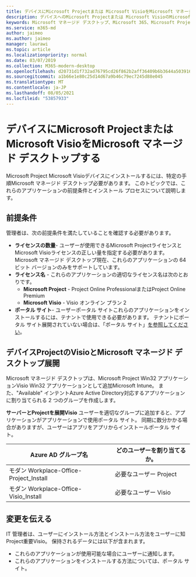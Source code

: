 ```yaml
---
title: デバイスにMicrosoft Projectまたは Microsoft VisioをMicrosoft マネージド デスクトップする
description: デバイスへのMicrosoft Projectまたは Microsoft VisioのMicrosoft マネージド デスクトップ情報
keywords: Microsoft マネージド デスクトップ、Microsoft 365、Microsoft Project、Microsoft Visio
ms.service: m365-md
author: jaimeo
ms.author: jaimeo
manager: laurawi
ms.topic: article
ms.localizationpriority: normal
ms.date: 03/07/2019
ms.collection: M365-modern-desktop
ms.openlocfilehash: d20731d1f732ad76795cd26f862b2aff36409b6b3644a50391660517d171d1c3
ms.sourcegitcommit: a1b66e1e80c25d14d67a9b46c79ec7245d88e045
ms.translationtype: MT
ms.contentlocale: ja-JP
ms.lasthandoff: 08/05/2021
ms.locfileid: "53857933"
---
```

# <a name="install-microsoft-project-or-microsoft-visio-on-microsoft-managed-desktop-devices"></a>デバイスにMicrosoft Projectまたは Microsoft VisioをMicrosoft マネージド デスクトップする

Microsoft Project Microsoft Visioデバイスにインストールするには、特定の手順Microsoft マネージド デスクトップ必要があります。 このトピックでは、これらのアプリケーションの前提条件とインストール プロセスについて説明します。

## <a name="prerequisites"></a>前提条件

管理者は、次の前提条件を満たしていることを確認する必要があります。
- **ライセンスの数量**- ユーザーが使用できるMicrosoft Projectライセンスと Microsoft Visioライセンスの正しい量を指定する必要があります。 Microsoft マネージド デスクトップ現在、これらのアプリケーションの 64 ビット バージョンのみをサポートしています。 
- **ライセンス名** - これらのアプリケーションの適切なライセンス名は次のとおりです。
    - **Microsoft Project** - Project Online ProfessionalまたはProject Online Premium
    - **Microsoft Visio** - Visio オンライン プラン 2
- **ポータル サイト**- ユーザーポータル サイトこれらのアプリケーションをインストールするには、テナントで使用できる必要があります。 テナントにポータル サイト展開されていない場合は、「ポータル サイト」[を参照してください](company-portal.md)。

## <a name="deploy-project-and-visio-for-microsoft-managed-desktop-devices"></a>デバイスProjectのVisioとMicrosoft マネージド デスクトップ展開
Microsoft マネージド デスクトップは、Microsoft Project Win32 アプリケーションVisio Win32 アプリケーションとして追加Microsoft Intune。 また、"Available" インテントAzure Active Directory対応するアプリケーションに割り当てられる 2 つのグループを作成します。 

**サーバーとProjectを展開Visio** ユーザーを適切なグループに追加すると、アプリケーションがアプリケーションで使用ポータル サイト。 同期に数分かかる場合がありますが、ユーザーはアプリをアプリからインストールポータル サイト。 

Azure AD グループ名 | どのユーザーを割り当てるか。   
 --- | ---
モダン Workplace-Office-Project_Install | 必要なユーザー Project
モダン Workplace-Office-Visio_Install | 必要なユーザー Visio

## <a name="communicate-changes"></a>変更を伝える
IT 管理者は、ユーザーにインストール方法とインストール方法をユーザーに知Project重要Visio。 保持されるデータには以下が含まれます。 
- これらのアプリケーションが使用可能な場合にユーザーに通知します。 
- これらのアプリケーションをインストールする方法については、ポータル サイト。

